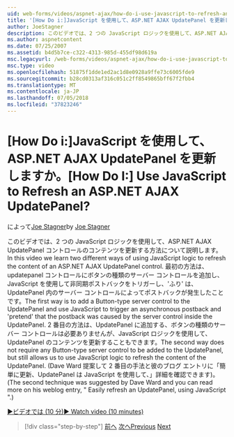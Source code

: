 ```yaml
---
uid: web-forms/videos/aspnet-ajax/how-do-i-use-javascript-to-refresh-an-aspnet-ajax-updatepanel
title: '[How Do i:]JavaScript を使用して、ASP.NET AJAX UpdatePanel を更新しますか。 | Microsoft Docs'
author: JoeStagner
description: このビデオでは、2 つの JavaScript ロジックを使用して、ASP.NET AJAX UpdatePanel コントロールのコンテンツを更新する方法について説明します。 最初の方法は、追加する、.
ms.author: aspnetcontent
ms.date: 07/25/2007
ms.assetid: b4d5b7ce-c322-4313-985d-455df98d619a
msc.legacyurl: /web-forms/videos/aspnet-ajax/how-do-i-use-javascript-to-refresh-an-aspnet-ajax-updatepanel
msc.type: video
ms.openlocfilehash: 51875f1dde1ed2ac1d8e0928a9ffe73c6005fde9
ms.sourcegitcommit: b28cd0313af316c051c2ff8549865bff67f2fbb4
ms.translationtype: MT
ms.contentlocale: ja-JP
ms.lasthandoff: 07/05/2018
ms.locfileid: "37823246"
---
```

<a name="how-do-i-use-javascript-to-refresh-an-aspnet-ajax-updatepanel"></a><span data-ttu-id="ae2c4-105">[How Do i:]JavaScript を使用して、ASP.NET AJAX UpdatePanel を更新しますか。</span><span class="sxs-lookup"><span data-stu-id="ae2c4-105">[How Do I:] Use JavaScript to Refresh an ASP.NET AJAX UpdatePanel?</span></span>
====================
<span data-ttu-id="ae2c4-106">によって[Joe Stagner](https://github.com/JoeStagner)</span><span class="sxs-lookup"><span data-stu-id="ae2c4-106">by [Joe Stagner](https://github.com/JoeStagner)</span></span>

<span data-ttu-id="ae2c4-107">このビデオでは、2 つの JavaScript ロジックを使用して、ASP.NET AJAX UpdatePanel コントロールのコンテンツを更新する方法について説明します。</span><span class="sxs-lookup"><span data-stu-id="ae2c4-107">In this video we learn two different ways of using JavaScript logic to refresh the content of an ASP.NET AJAX UpdatePanel control.</span></span> <span data-ttu-id="ae2c4-108">最初の方法は、updatepanel コントロールにボタンの種類のサーバー コントロールを追加し、JavaScript を使用して非同期ポストバックをトリガーし、'ふり' は、UpdatePanel 内のサーバー コントロールによってポストバックが発生したことです。</span><span class="sxs-lookup"><span data-stu-id="ae2c4-108">The first way is to add a Button-type server control to the UpdatePanel and use JavaScript to trigger an asynchronous postback and 'pretend' that the postback was caused by the server control inside the UpdatePanel.</span></span> <span data-ttu-id="ae2c4-109">2 番目の方法は、UpdatePanel に追加する、ボタンの種類のサーバー コントロールは必要ありませんが、JavaScript ロジックを使用して、UpdatePanel のコンテンツを更新することもできます。</span><span class="sxs-lookup"><span data-stu-id="ae2c4-109">The second way does not require any Button-type server control to be added to the UpdatePanel, but still allows us to use JavaScript logic to refresh the content of the UpdatePanel.</span></span> <span data-ttu-id="ae2c4-110">(Dave Ward 提案して 2 番目の手法と彼のブログ エントリに「簡単に更新、UpdatePanel は JavaScript を使用して、」詳細を確認できます)。</span><span class="sxs-lookup"><span data-stu-id="ae2c4-110">(The second technique was suggested by Dave Ward and you can read more on his weblog entry, " Easily refresh an UpdatePanel, using JavaScript ".)</span></span>

[<span data-ttu-id="ae2c4-111">&#9654;ビデオでは (10 分)</span><span class="sxs-lookup"><span data-stu-id="ae2c4-111">&#9654; Watch video (10 minutes)</span></span>](https://channel9.msdn.com/Blogs/ASP-NET-Site-Videos/how-do-i-use-javascript-to-refresh-an-aspnet-ajax-updatepanel)

> [!div class="step-by-step"]
> <span data-ttu-id="ae2c4-112">[前へ](how-do-i-build-a-custom-aspnet-ajax-server-control.md)
> [次へ](how-do-i-determine-whether-an-asynchronous-postback-has-occurred.md)</span><span class="sxs-lookup"><span data-stu-id="ae2c4-112">[Previous](how-do-i-build-a-custom-aspnet-ajax-server-control.md)
[Next](how-do-i-determine-whether-an-asynchronous-postback-has-occurred.md)</span></span>
